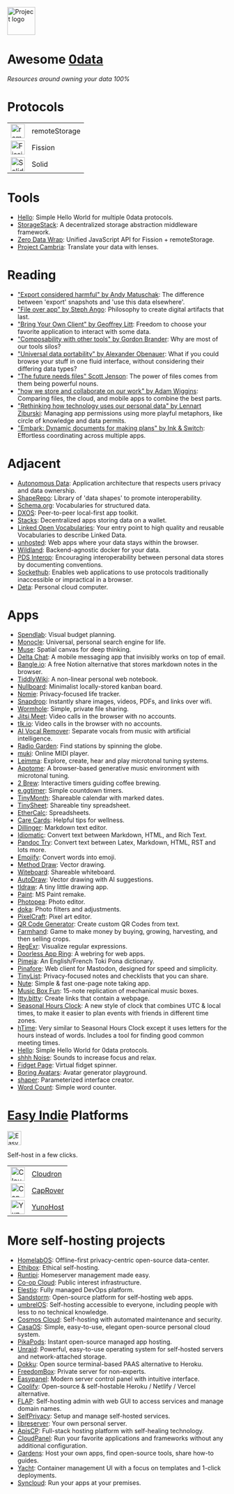<a href="https://0data.app"><img alt="Project logo" src="https://static.rosano.ca/0data/identity-mono.svg" width="64" /></a>

# Awesome [0data](https://0data.app)

_Resources around owning your data 100%_

# Protocols

<table>
  <tr>
    <td>
      <a href="https://remotestorage.io">
        <img title="remoteStorage" src="https://remotestorage.io/img/icon.svg" height="32" />
      </a>
    </td>
    <td>
      remoteStorage
    </td>        
  </tr>
  <tr>
    <td>
      <a href="https://fission.codes">
        <img title="Fission" src="https://static.rosano.ca/0data/fission.svg" height="32" />
      </a>
    </td>
    <td>
      Fission
    </td>        
  </tr>
  <tr>
    <td>
      <a href="https://solidproject.org">
        <img title="Solid" src="https://solidproject.org/assets/img/solid-emblem.svg" height="32" />
      </a>
    </td>
    <td>
      Solid
    </td>        
  </tr>
</table>

# Tools
- [Hello](https://hello.0data.app): Simple Hello World for multiple 0data protocols.
- [StorageStack](https://github.com/jorishermans/storagestack): A decentralized storage abstraction middleware framework.
- [Zero Data Wrap](https://github.com/0dataapp/0datawrap): Unified JavaScript API for Fission + remoteStorage.
- [Project Cambria](https://www.inkandswitch.com/cambria.html): Translate your data with lenses.

# Reading
- ["Export considered harmful" by Andy Matuschak](https://twitter.com/andy_matuschak/status/1452438176996347907): The difference between 'export' snapshots and 'use this data elsewhere'.
- ["File over app" by Steph Ango](https://stephango.com/file-over-app): Philosophy to create digital artifacts that last.
- ["Bring Your Own Client" by Geoffrey Litt](https://www.geoffreylitt.com/2021/03/05/bring-your-own-client.html): Freedom to choose your favorite application to interact with some data.
- ["Composability with other tools" by Gordon Brander](https://subconscious.substack.com/p/composability-with-other-tools): Why are most of our tools silos?
- ["Universal data portability" by Alexander Obenauer](https://alexanderobenauer.com/labnotes/002/): What if you could browse your stuff in one fluid interface, without considering their differing data types?
- ["The future needs files" Scott Jenson](https://jenson.org/files/): The power of files comes from them being powerful nouns.
- ["how we store and collaborate on our work" by Adam Wiggins](https://adamwiggins.com/making-computers-better/storage): Comparing files, the cloud, and mobile apps to combine the best parts.
- ["Rethinking how technology uses our personal data" by Lennart Ziburski](https://thecloudfall.com): Managing app permissions using more playful metaphors, like circle of knowledge and data permits.
- ["Embark: Dynamic documents for making plans" by Ink & Switch](https://www.inkandswitch.com/embark/): Effortless coordinating across multiple apps.

# Adjacent
- [Autonomous Data](https://autonomous-data.noeldemartin.com): Application architecture that respects users privacy and data ownership.
- [ShapeRepo](https://shaperepo.com): Library of 'data shapes' to promote interoperability.
- [Schema.org](https://schema.org): Vocabularies for structured data.
- [DXOS](https://dxos.org): Peer-to-peer local-first app toolkit.
- [Stacks](https://www.stacks.co/explore/discover-apps): Decentralized apps storing data on a wallet.
- [Linked Open Vocabularies](https://lov.linkeddata.es/dataset/lov/): Your entry point to high quality and reusable Vocabularies to describe Linked Data.
- [unhosted](http://unhosted.org): Web apps where your data stays within the browser.
- [Wildland](https://wildland.io): Backend-agnostic docker for your data.
- [PDS Interop](https://pdsinterop.org/conventions/overview/): Encouraging interoperability between personal data stores by documenting conventions.
- [Sockethub](http://sockethub.org): Enables web applications to use protocols traditionally inaccessible or impractical in a browser.
- [Deta](https://deta.sh): Personal cloud computer.

# Apps
- [Spendlab](https://www.spendlab.org): Visual budget planning.
- [Monocle](https://monocle.surge.sh): Universal, personal search engine for life.
- [Muse](https://museapp.com): Spatial canvas for deep thinking.
- [Delta Chat](https://delta.chat): A mobile messaging app that invisibly works on top of email.
- [Bangle.io](https://bangle.io): A free Notion alternative that stores markdown notes in the browser.
- [TiddlyWiki](http://www.tiddlywiki.com/): A non-linear personal web notebook.
- [Nullboard](https://nullboard.io/preview): Minimalist locally-stored kanban board.
- [Nomie](https://nomie.app): Privacy-focused life tracker.
- [Snapdrop](https://snapdrop.net): Instantly share images, videos, PDFs, and links over wifi.
- [Wormhole](https://wormhole.app): Simple, private file sharing.
- [Jitsi Meet](https://meet.jit.si): Video calls in the browser with no accounts.
- [tlk.io](https://tlk.io): Video calls in the browser with no accounts.
- [AI Vocal Remover](https://vocalremover.org): Separate vocals from music with artificial intelligence.
- [Radio Garden](http://radio.garden): Find stations by spinning the globe.
- [muki](https://muki.io): Online MIDI player.
- [Leimma](https://isartum.net/leimma): Explore, create, hear and play microtonal tuning systems.
- [Apotome](https://isartum.net/apotome): A browser-based generative music environment with microtonal tuning.
- [2 Brew](https://2brew.github.io): Interactive timers guiding coffee brewing.
- [e.ggtimer](https://e.ggtimer.com): Simple countdown timers.
- [TinyMonth](https://tinymonth.com): Shareable calendar with marked dates.
- [TinySheet](https://tinysheet.com): Shareable tiny spreadsheet.
- [EtherCalc](https://ethercalc.net): Spreadsheets.
- [Care Cards](https://carecards.io/info): Helpful tips for wellness.
- [Dillinger](https://dillinger.io): Markdown text editor.
- [Idiomatic](https://idiomatic.rosano.ca): Convert text between Markdown, HTML, and Rich Text.
- [Pandoc Try](https://pandoc.org/try): Convert text between Latex, Markdown, HTML, RST and lots more.
- [Emojify](https://madelinemiller.dev/apps/emojify/): Convert words into emoji.
- [Method Draw](https://editor.method.ac): Vector drawing.
- [Witeboard](https://witeboard.com): Shareable whiteboard.
- [AutoDraw](https://www.autodraw.com): Vector drawing with AI suggestions.
- [tldraw](https://www.tldraw.com): A tiny little drawing app.
- [Paint](https://jspaint.app): MS Paint remake.
- [Photopea](https://www.photopea.com): Photo editor.
- [doka](https://doka.photo): Photo filters and adjustments.
- [PixelCraft](https://pixelcraft.web.app): Pixel art editor.
- [QR Code Generator](https://qr-code-generator.now.sh): Create custom QR Codes from text.
- [Farmhand](https://jeremyckahn.github.io/farmhand): Game to make money by buying, growing, harvesting, and then selling crops.
- [RegExr](https://regexr.com): Visualize regular expressions.
- [Doorless App Ring](https://ring.0data.app): A webring for web apps.
- [Pimeja](https://pimeja.lectronice.com): An English/French Toki Pona dictionary.
- [Pinafore](https://pinafore.social): Web client for Mastodon, designed for speed and simplicity.
- [TinyList](https://tinylist.app): Privacy-focused notes and checklists that you can share.
- [Nute](https://nute.app): Simple & fast one-page note taking app.
- [Music Box Fun](https://musicboxfun.com): 15-note replication of mechanical music boxes.
- [Itty.bitty](http://about.bitty.site): Create links that contain a webpage.
- [Seasonal Hours Clock](https://seasonal-hours-clock.netlify.app/): A new style of clock that combines UTC & local times, to make it easier to plan events with friends in different time zones.
- [hTime](https://thehtime.com): Very similar to Seasonal Hours Clock except it uses letters for the hours instead of words.  Includes a tool for finding good common meeting times.
- [Hello](https://hello.0data.app): Simple Hello World for 0data protocols.
- [shhh Noise](https://www.shhhnoise.com): Sounds to increase focus and relax.
- [Fidget Page](https://www.fidgetpage.com): Virtual fidget spinner.
- [Boring Avatars](https://boringavatars.com): Avatar generator playground.
- [shaper](https://hihayk.github.io/shaper): Parameterized interface creator.
- [Word Count](https://wordcount.com): Simple word counter.

# [Easy Indie](https://easyindie.app) Platforms

<a href="https://easyindie.app"><img alt="Easy Indie logo" src="https://static.rosano.ca/easyindieapp/identity-green-background.svg" width="32" /></a>

Self-host in a few clicks.

<table>
  <tr>
    <td>
      <img title="Cloudron" src="https://www.cloudron.io/img/logo.svg" height="32" />
    </td>
    <td>
      <a href="https://www.cloudron.io">Cloudron</a>
    </td>        
  </tr>
  <tr>
    <td>
      <img title="CapRover" src="https://caprover.com/img/logo.png" height="32" />
    </td>
    <td>
      <a href="https://caprover.com">CapRover</a>
    </td>        
  </tr>
  <tr>
    <td>
      <img title="YunoHost" src="https://static.rosano.ca/easyindieapp/yunohost.svg" height="32" />
    </td>
    <td>
      <a href="https://yunohost.org">YunoHost</a>
    </td>        
  </tr>
</table>

# More self-hosting projects
- [HomelabOS](https://homelabos.com): Offline-first privacy-centric open-source data-center.
- [Ethibox](https://ethibox.fr): Ethical self-hosting.
- [Runtipi](https://runtipi.io): Homeserver management made easy.
- [Co-op Cloud](https://coopcloud.tech): Public interest infrastructure.
- [Elestio](https://elest.io): Fully managed DevOps platform.
- [Sandstorm](https://sandstorm.io): Open-source platform for self-hosting web apps.
- [umbrelOS](https://umbrel.com/umbrelos): Self-hosting accessible to everyone, including people with less to no technical knowledge.
- [Cosmos Cloud](https://cosmos-cloud.io): Self-hosting with automated maintenance and security.
- [CasaOS](https://casaos.io): Simple, easy-to-use, elegant open-source personal cloud system.
- [PikaPods](https://www.pikapods.com): Instant open-source managed app hosting.
- [Unraid](https://unraid.net): Powerful, easy-to-use operating system for self-hosted servers and network-attached storage.
- [Dokku](https://dokku.com): Open source terminal-based PAAS alternative to Heroku.
- [FreedomBox](https://freedombox.org): Private server for non-experts.
- [Easypanel](https://easypanel.io): Modern server control panel with intuitive interface.
- [Coolify](https://coolify.io): Open-source & self-hostable Heroku / Netlify / Vercel alternative.
- [FLAP](https://gitlab.com/flap-box/flap): Self-hosting admin with web GUI to access services and manage domain names.
- [SelfPrivacy](https://selfprivacy.org): Setup and manage self-hosted services.
- [libreserver](https://libreserver.org): Your own personal server.
- [ApisCP](https://apiscp.com): Full-stack hosting platform with self-healing technology.
- [CloudPanel](https://www.cloudpanel.io): Run your favorite applications and frameworks without any additional configuration.
- [Gardens](https://www.joingardens.com): Host your own apps, find open-source tools, share how-to guides.
- [Yacht](https://yacht.sh): Container management UI with a focus on templates and 1-click deployments.
- [Syncloud](https://syncloud.org): Run your apps at your premises.
